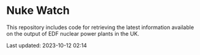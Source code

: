 # Nuke Watch

This repository includes code for retrieving the latest information available on the output of EDF nuclear power plants in the UK.

Last updated: 2023-10-12 02:14